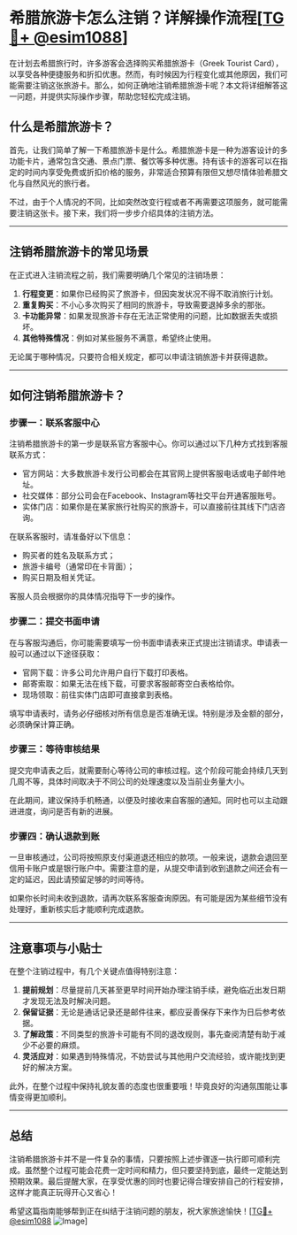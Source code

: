# 希腊旅游卡怎么注销？详解操作流程[[TG💪+ @esim1088](https://t.me/s/esim1088)]

在计划去希腊旅行时，许多游客会选择购买希腊旅游卡（Greek Tourist Card），以享受各种便捷服务和折扣优惠。然而，有时候因为行程变化或其他原因，我们可能需要注销这张旅游卡。那么，如何正确地注销希腊旅游卡呢？本文将详细解答这一问题，并提供实际操作步骤，帮助您轻松完成注销。

## 什么是希腊旅游卡？

首先，让我们简单了解一下希腊旅游卡是什么。希腊旅游卡是一种为游客设计的多功能卡片，通常包含交通、景点门票、餐饮等多种优惠。持有该卡的游客可以在指定的时间内享受免费或折扣价格的服务，非常适合预算有限但又想尽情体验希腊文化与自然风光的旅行者。

不过，由于个人情况的不同，比如突然改变行程或者不再需要这项服务，就可能需要注销这张卡。接下来，我们将一步步介绍具体的注销方法。

---

## 注销希腊旅游卡的常见场景

在正式进入注销流程之前，我们需要明确几个常见的注销场景：

1. **行程变更**：如果你已经购买了旅游卡，但因突发状况不得不取消旅行计划。
2. **重复购买**：不小心多次购买了相同的旅游卡，导致需要退掉多余的那张。
3. **卡功能异常**：如果发现旅游卡存在无法正常使用的问题，比如数据丢失或损坏。
4. **其他特殊情况**：例如对某些服务不满意，希望终止使用。

无论属于哪种情况，只要符合相关规定，都可以申请注销旅游卡并获得退款。

---

## 如何注销希腊旅游卡？

### 步骤一：联系客服中心

注销希腊旅游卡的第一步是联系官方客服中心。你可以通过以下几种方式找到客服联系方式：

- 官方网站：大多数旅游卡发行公司都会在其官网上提供客服电话或电子邮件地址。
- 社交媒体：部分公司会在Facebook、Instagram等社交平台开通客服账号。
- 实体门店：如果你是在某家旅行社购买的旅游卡，可以直接前往其线下门店咨询。

在联系客服时，请准备好以下信息：
- 购买者的姓名及联系方式；
- 旅游卡编号（通常印在卡背面）；
- 购买日期及相关凭证。

客服人员会根据你的具体情况指导下一步的操作。

### 步骤二：提交书面申请

在与客服沟通后，你可能需要填写一份书面申请表来正式提出注销请求。申请表一般可以通过以下途径获取：

- 官网下载：许多公司允许用户自行下载打印表格。
- 邮寄索取：如果无法在线下载，可要求客服邮寄空白表格给你。
- 现场领取：前往实体门店即可直接拿到表格。

填写申请表时，请务必仔细核对所有信息是否准确无误。特别是涉及金额的部分，必须确保计算正确。

### 步骤三：等待审核结果

提交完申请表之后，就需要耐心等待公司的审核过程。这个阶段可能会持续几天到几周不等，具体时间取决于不同公司的处理速度以及当前业务量大小。

在此期间，建议保持手机畅通，以便及时接收来自客服的通知。同时也可以主动跟进进度，询问是否有新的进展。

### 步骤四：确认退款到账

一旦审核通过，公司将按照原支付渠道退还相应的款项。一般来说，退款会退回至信用卡账户或是银行账户中。需要注意的是，从提交申请到收到退款之间还会有一定的延迟，因此请预留足够的时间等待。

如果你长时间未收到退款，请再次联系客服查询原因。有可能是因为某些细节没有处理好，重新核实后才能顺利完成退款。

---

## 注意事项与小贴士

在整个注销过程中，有几个关键点值得特别注意：

1. **提前规划**：尽量提前几天甚至更早时间开始办理注销手续，避免临近出发日期才发现无法及时解决问题。
2. **保留证据**：无论是通话记录还是邮件往来，都应妥善保存下来作为日后参考依据。
3. **了解政策**：不同类型的旅游卡可能有不同的退改规则，事先查阅清楚有助于减少不必要的麻烦。
4. **灵活应对**：如果遇到特殊情况，不妨尝试与其他用户交流经验，或许能找到更好的解决方案。

此外，在整个过程中保持礼貌友善的态度也很重要哦！毕竟良好的沟通氛围能让事情变得更加顺利。

---

## 总结

注销希腊旅游卡并不是一件复杂的事情，只要按照上述步骤逐一执行即可顺利完成。虽然整个过程可能会花费一定时间和精力，但只要坚持到底，最终一定能达到预期效果。最后提醒大家，在享受优惠的同时也要记得合理安排自己的行程安排，这样才能真正玩得开心又省心！

希望这篇指南能够帮到正在纠结于注销问题的朋友，祝大家旅途愉快！[[TG💪+ @esim1088](https://t.me/s/esim1088) ![Image](https://i.postimg.cc/4NQfJmqS/Snipaste-2025-05-13-00-14-12.png)]